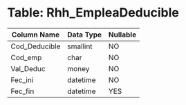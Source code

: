 # Table: Rhh_EmpleaDeducible

| Column Name | Data Type | Nullable |
|-------------|-----------|----------|
| Cod_Deducible | smallint | NO |
| Cod_emp | char | NO |
| Val_Deduc | money | NO |
| Fec_ini | datetime | NO |
| Fec_fin | datetime | YES |
